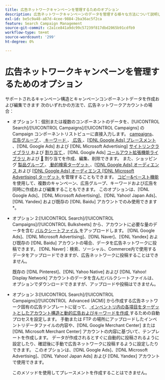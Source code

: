 ```yaml
---
title: 広告ネットワークキャンペーンを管理するためのオプション
description: 広告ネットワークキャンペーンのデータを管理する様々な方法について説明します。
exl-id: be5c9a48-a87d-4cee-9884-2ba36ac5f2ca
feature: Search Campaign Management
source-git-commit: c2a1ce841a9dc99c57239f817dbd2065b91cdfb9
workflow-type: tm+mt
source-wordcount: '299'
ht-degree: 0%

---
```


# 広告ネットワークキャンペーンを管理するためのオプション

サポートされるキャンペーン構造とキャンペーンコンポーネントデータを作成および編集できます
次のいずれかの方法で、広告ネットワークアカウントの場合：

* オプション 1：個別または複数のコンポーネントのデータを、[!UICONTROL Search]/[!UICONTROL Campaigns]/[!UICONTROL Campaigns] の Campaign コンポーネントリストビューに直接入力します。 [campaigns](/help/search-social-commerce/campaign-management/campaigns/campaign-manage.md)、[ 広告グループ ](/help/search-social-commerce/campaign-management/campaigns/ad-group-manage.md)、[ キーワード ](/help/search-social-commerce/campaign-management/campaigns/keyword-manage.md)、[ 広告 ](/help/search-social-commerce/campaign-management/campaigns/ad-manage.md)、[[!DNL Google Ads]  プレースメント ](/help/search-social-commerce/campaign-management/campaigns/placement-manage.md)、[!DNL Google Ads] および [!DNL Microsoft Advertising] [ サイトリンクライブラリ ](/help/search-social-commerce/campaign-management/campaigns/sitelink-extension-manage.md) および [ 割り当て ](/help/search-social-commerce/campaign-management/campaigns/sitelink-extension-associate.md)、[!DNL Google Ads] [ コールアウト拡張機能ライブラリ ](/help/search-social-commerce/campaign-management/campaigns/callout-extension-manage.md) および [&#128279;](/help/search-social-commerce/campaign-management/campaigns/callout-extension-associate.md) 割り当てを作成、編集、削除できます。 また、ショッピング [ 製品グループ ](/help/search-social-commerce/campaign-management/campaigns/product-group-manage.md)、[ 動的検索ターゲット ](/help/search-social-commerce/campaign-management/campaigns/dynamic-search-target-manage.md)、[[!DNL Google Ads]  オーディエンス ](/help/search-social-commerce/campaign-management/campaigns/audience-about.md) および [[!DNL Google Ads]  オーディエンス  [!DNL Microsoft Advertising]  ターゲット ](/help/search-social-commerce/campaign-management/campaigns/audience-targets-manage.md) を管理することもできます。 [ コピー&amp;ペースト機能 ](/help/search-social-commerce/campaign-management/campaigns/copy-paste.md) を使用して、複数のキャンペーン、広告グループ、キーワードおよび広告を同時に作成および編集することもできます。 このオプションは、[!DNL Google Ads]、[!DNL Microsoft Advertising]、[!DNL Yahoo! Japan Ads]、[!DNL Yandex] および既存の [!DNL Baidu] アカウントでのみ使用できます*。

* オプション 2:[!UICONTROL Search]/[!UICONTROL Campaigns]/[!UICONTROL Bulksheets] から、アカウントに必要な量のデータを含む [ バルクシートファイル ](/help/search-social-commerce/campaign-management/bulksheets/bulksheet-about.md) をアップロードします。 [!DNL Google Ads]、[!DNL Microsoft Advertising]、[!DNL Naver]、[!DNL Yandex] および既存の [!DNL Baidu] アカウントの場合、データを広告ネットワークに投稿できます。 [!DNL Naver]：検索、ソーシャル、Commerce内で使用するデータをアップロードできますが、広告ネットワークに投稿することはできません。

  既存の [!DNL Pinterest]、[!DNL Yahoo Native] および [!DNL Yahoo! Display Network] アカウントのデータを含んだバルクシートファイルは、オプションでダウンロードできますが、アップロードや投稿はできません。

* オプション 3:[!UICONTROL Search]/[!UICONTROL Campaigns]/[!UICONTROL &#x200B; Advanced (ACM)] から作成する広告ネットワーク固有の広告テンプレートに従って、[ インベントリ内の各項目をターゲットとしたアカウント構造と動的広告およびキーワードを作成 ](/help/search-social-commerce/campaign-management/inventory-feeds/inventory-feeds-about.md) するための自動プロセスを設定します。 手動または FTP の場所にアップロードしたインベントリデータファイルの内容や、[!DNL Google Merchant Center] または [!DNL Microsoft Merchant Center] アカウントの内容に基づいて、テンプレートを作成します。 データが作成されるとすぐに自動的に投稿されるように設定したり、確認後に手動で広告ネットワークに投稿するように設定したりできます。 このオプションは、[!DNL Google Ads]、[!DNL Microsoft Advertising]、[!DNL Yahoo! Japan Ads] および [!DNL Yandex] アカウントで使用できます。

  このメソッドを使用してプレースメントを作成することはできません。
